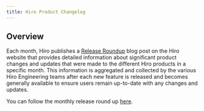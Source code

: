 ```yaml
---
title: Hiro Product Changelog
---
```


## Overview

Each month, Hiro publishes a [Release Roundup](https://www.hiro.so/blog-categories/product) blog post on the Hiro website that provides detailed information about significant product changes and updates that were made to the different Hiro products in a specific month. This information is aggregated and collected by the various Hiro Engineering teams after each new feature is released and becomes generally available to ensure users remain up-to-date with any changes and updates.

You can follow the monthly release round up [here](/).
